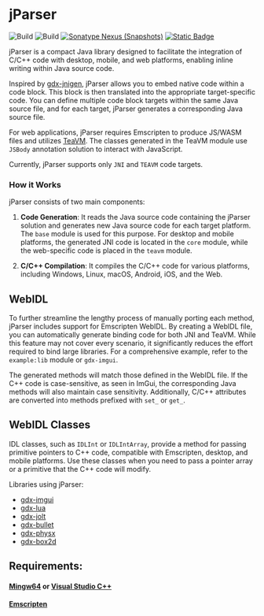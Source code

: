 # jParser

![Build](https://github.com/xpenatan/jParser/actions/workflows/release.yml/badge.svg)
![Build](https://github.com/xpenatan/jParser/actions/workflows/snapshot.yml/badge.svg)
[![Sonatype Nexus (Snapshots)](https://img.shields.io/nexus/releases/com.github.xpenatan.jParser/jParser-core?nexusVersion=2&server=https%3A%2F%2Foss.sonatype.org&label=release)](https://repo.maven.apache.org/maven2/com/github/xpenatan/jParser/)
[![Static Badge](https://img.shields.io/badge/snapshot---SNAPSHOT-red)](https://oss.sonatype.org/content/repositories/snapshots/com/github/xpenatan/jParser/)

jParser is a compact Java library designed to facilitate the integration of C/C++ code with desktop, mobile, and web platforms, enabling inline writing within Java source code.

Inspired by [gdx-jnigen](https://github.com/libgdx/gdx-jnigen), jParser allows you to embed native code within a code block. This block is then translated into the appropriate target-specific code. You can define multiple code block targets within the same Java source file, and for each target, jParser generates a corresponding Java source file.

For web applications, jParser requires Emscripten to produce JS/WASM files and utilizes [TeaVM](https://github.com/konsoletyper/teavm). The classes generated in the TeaVM module use `JSBody` annotation solution to interact with JavaScript.

Currently, jParser supports only `JNI` and `TEAVM` code targets.

### How it Works
jParser consists of two main components:

1. **Code Generation**: It reads the Java source code containing the jParser solution and generates new Java source code for each target platform. The `base` module is used for this purpose. For desktop and mobile platforms, the generated JNI code is located in the `core` module, while the web-specific code is placed in the `teavm` module.

2. **C/C++ Compilation**: It compiles the C/C++ code for various platforms, including Windows, Linux, macOS, Android, iOS, and the Web.

## WebIDL
To further streamline the lengthy process of manually porting each method, jParser includes support for Emscripten WebIDL. By creating a WebIDL file, you can automatically generate binding code for both JNI and TeaVM. While this feature may not cover every scenario, it significantly reduces the effort required to bind large libraries. For a comprehensive example, refer to the `example:lib` module or `gdx-imgui`.

The generated methods will match those defined in the WebIDL file. If the C++ code is case-sensitive, as seen in ImGui, the corresponding Java methods will also maintain case sensitivity. Additionally, C/C++ attributes are converted into methods prefixed with `set_` or `get_`.

## WebIDL Classes
IDL classes, such as `IDLInt` or `IDLIntArray`, provide a method for passing primitive pointers to C++ code, compatible with Emscripten, desktop, and mobile platforms. Use these classes when you need to pass a pointer array or a primitive that the C++ code will modify.

Libraries using jParser: <br>
- [gdx-imgui](https://github.com/xpenatan/gdx-imgui)
- [gdx-lua](https://github.com/xpenatan/gdx-lua)
- [gdx-jolt](https://github.com/xpenatan/gdx-jolt)
- [gdx-bullet](https://github.com/xpenatan/gdx-bullet)
- [gdx-physx](https://github.com/xpenatan/gdx-physx)
- [gdx-box2d](https://github.com/xpenatan/gdx-box2d)

## Requirements:
#### [Mingw64](https://github.com/niXman/mingw-builds-binaries/releases) or [Visual Studio C++](https://visualstudio.microsoft.com/vs/community/)
#### [Emscripten](https://emscripten.org/)

